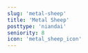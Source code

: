 ```yaml
---
slug: 'metal-sheep'
title: 'Metal Sheep'
posttype: 'niandai'
seniority: 8
icon: 'metal_sheep_icon'
---
```

